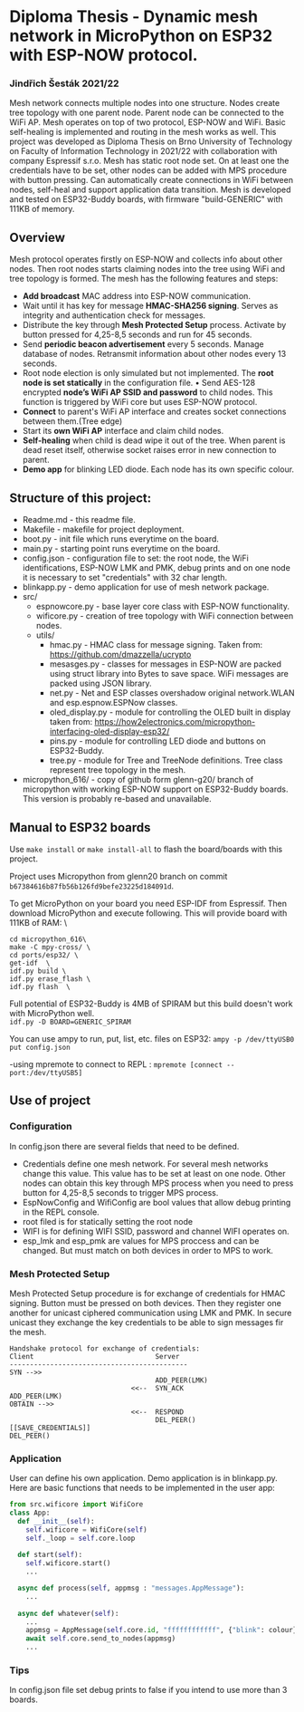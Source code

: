 # Diploma Thesis - Dynamic mesh network in MicroPython on ESP32 with ESP-NOW protocol. 
### Jindřich Šesták 2021/22

Mesh network connects multiple nodes into one structure. Nodes create tree topology with one parent node. Parent node can be connected to the WiFi AP. Mesh operates on top of two protocol, ESP-NOW and WiFi. Basic self-healing is implemented and routing in the mesh works as well. This project was developed as Diploma Thesis on Brno University of Technology on Faculty of Information Technology in 2021/22 with collaboration with company Espressif s.r.o.
Mesh has static root node set. On at least one the credentials have to be set, other nodes can be added with MPS procedure with button pressing. Can automatically create connections in WiFi between nodes, self-heal and support application data transition.
Mesh is developed and tested on ESP32-Buddy boards, with firmware "build-GENERIC" with 111KB of memory.

## Overview

Mesh protocol operates firstly on ESP-NOW and collects info about other nodes. Then root nodes starts claiming nodes into the tree using WiFi and tree topology is formed.
The mesh has the following features and steps:
* **Add broadcast** MAC address into ESP-NOW communication.
* Wait until it has key for message **HMAC-SHA256 signing**. Serves as integrity and
authentication check for messages.
* Distribute the key through **Mesh Protected Setup** process. Activate by button
pressed for 4,25-8,5 seconds and run for 45 seconds.
* Send **periodic beacon advertisement** every 5 seconds. Manage database of nodes.
Retransmit information about other nodes every 13 seconds.
* Root node election is only simulated but not implemented. The **root node is set
statically** in the configuration file.
• Send AES-128 encrypted **node’s WiFi AP SSID and password** to child nodes. This
function is triggered by WiFi core but uses ESP-NOW protocol.
* **Connect** to parent's WiFi AP interface and creates socket connections between them.(Tree edge)
* Start its **own WiFi AP** interface and claim child nodes.
* **Self-healing** when child is dead wipe it out of the tree. When parent is dead reset itself, otherwise socket raises error in new connection to parent.
* **Demo app** for blinking LED diode. Each node has its own specific colour.

## Structure of this project:
- Readme.md - this readme file.
- Makefile - makefile for project deployment.
- boot.py - init file which runs everytime on the board.
- main.py - starting point runs everytime on the board.
- config.json - configuration file to set: the root node, the WiFi identifications, ESP-NOW LMK and PMK, debug prints and on one node it is necessary to set "credentials" with 32 char length.
- blinkapp.py - demo application for use of mesh network package.
- src/
  - espnowcore.py - base layer core class with ESP-NOW functionality.
  - wificore.py - creation of tree topology with WiFi connection between nodes.
  - utils/ 
    - hmac.py - HMAC class for message signing. Taken from: https://github.com/dmazzella/ucrypto
    - mesasges.py - classes for messages in ESP-NOW are packed using struct library into Bytes to save space. WiFi messages are packed using JSON library.
    - net.py - Net and ESP classes overshadow original network.WLAN and esp.espnow.ESPNow classes.
    - oled_display.py - module for controlling the OLED built in display taken from: https://how2electronics.com/micropython-interfacing-oled-display-esp32/
    - pins.py - module for controlling LED diode and buttons on ESP32-Buddy.
    - tree.py - module for Tree and TreeNode definitions. Tree class represent tree topology in the mesh.
- micropython_616/ - copy of github form glenn-g20/ branch of micropython with working ESP-NOW support on ESP32-Buddy boards. This version is probably re-based and unavailable.

## Manual to ESP32 boards
Use `make install` or `make install-all` to flash the board/boards with this project.

Project uses Micropython from glenn20 branch on commit `b67384616b87fb56b126fd9befe23225d184091d`.

To get MicroPython on your board you need ESP-IDF from Espressif. Then download MicroPython and execute following. This will provide board with 111KB of RAM: \
```
cd micropython_616\
make -C mpy-cross/ \
cd ports/esp32/ \
get-idf  \
idf.py build \ 
idf.py erase_flash \
idf.py flash  \
```

Full potential of ESP32-Buddy is 4MB of SPIRAM but this build doesn't work with MicroPython well. \
`idf.py -D BOARD=GENERIC_SPIRAM` 

You can use ampy to run, put, list,   etc. files on ESP32: `ampy -p /dev/ttyUSB0 put config.json`

-using mpremote to connect to REPL : `mpremote [connect --port:/dev/ttyUSB5]`

## Use of project
### Configuration
In config.json there are several fields that need to be defined.
* Credentials define one mesh network. For several mesh networks change this value. This value has to be set at least on one node. Other nodes can obtain this key through MPS process when you need to press button for 4,25-8,5 seconds to trigger MPS process.
* EspNowConfig and WifiConfig are bool values that allow debug printing in the REPL console.
* root filed is for statically setting the root node
* WIFI is for defining WIFI SSID, password and channel WIFI operates on.
* esp_lmk and esp_pmk are values for MPS proccess and can be changed. But must match on both devices in order to MPS to work.

### Mesh Protected Setup
Mesh Protected Setup procedure is for exchange of credentials for HMAC signing. Button must be pressed on both devices. Then they register one another for unicast ciphered communication using LMK and PMK. In secure unicast they exchange the key credentials to be able to sign messages fir the mesh.
```
Handshake protocol for exchange of credentials:
Client                              Server
--------------------------------------------
SYN -->>                            
                                    ADD_PEER(LMK)
                              <<--  SYN_ACK
ADD_PEER(LMK)
OBTAIN -->>                         
                              <<--  RESPOND
                                    DEL_PEER()
[[SAVE_CREDENTIALS]]
DEL_PEER()                               
```

### Application
User can define his own application. Demo application is in blinkapp.py. 
Here are basic functions that needs to be implemented in the user app:
```python
from src.wificore import WifiCore
class App:
  def __init__(self):
    self.wificore = WifiCore(self)
    self._loop = self.core.loop
    
  def start(self):
    self.wificore.start()
    ...

  async def process(self, appmsg : "messages.AppMessage"):
    ...
    
  async def whatever(self):
    ...
    appmsg = AppMessage(self.core.id, "ffffffffffff", {"blink": colour})
    await self.core.send_to_nodes(appmsg)
    ...
```

### Tips
In config.json file set debug prints to false if you intend to use more than 3 boards.

